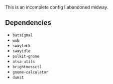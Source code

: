 This is an incomplete config I abandoned midway.

## Dependencies
- `batsignal`
- `wob`
- `swaylock`
- `swayidle`
- `polkit-gnome`
- `alsa-utils`
- `brightnessctl`
- `gnome-calculator`
- `dunst`